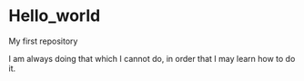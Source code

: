 # Hello_world
My first repository


I am always doing that which I cannot do, in order that I may learn how to do it.
